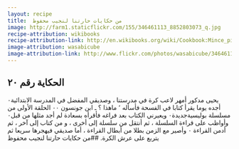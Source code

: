 ```yaml
---
layout: recipe
title:  من حكايات حارتنا لنجيب محفوظ
image: http://farm1.staticflickr.com/155/346461113_8852803073_q.jpg
recipe-attribution: wikibooks
recipe-attribution-link: http://en.wikibooks.org/wiki/Cookbook:Mince_pie
image-attribution: wasabicube
image-attribution-link: http://www.flickr.com/photos/wasabicube/346461113/
---
```


## الحكاية رقم ٢٠ 

يحيى مدكور أمهر لاعب كرة في مدرستنا ، وصديقي المفضل في المدرسة الابتدائية٠
أجده يوما يقرأ كتابا في الفسحة فأسأله ٬
ماهذا ؟
ـ ابن جونسون ٠٠ الحلقة الأولى من مسلسلة بوليسيةجديدة٠
ويعيرني الكتاب بعد فراغه فأقرأه بسعادة لم أجد مثلها من قبل٠
وأواظب على قراءة السلسلة ، ثم أنتقل من سلسلة إلى أخرى ،
و من كتاب إلى آخر ، ثم أدمن القراءة ٠
وأصير مع الزمن بطلا من أبطال القراءة ، أما صديقي فيهجرها سريعا ثم يتربع على عرش الكرة.
##من حكايات حارتنا لنجيب محفوظ